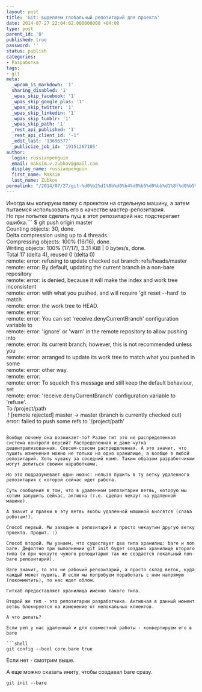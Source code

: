 ```yaml
---
layout: post
title: 'Git: выделяем глобальный репозитарий для проекта'
date: 2014-07-27 22:04:02.000000000 +04:00
type: post
parent_id: '0'
published: true
password: ''
status: publish
categories:
- Разработка
tags:
- git
meta:
  _wpcom_is_markdown: '1'
  sharing_disabled: '1'
  _wpas_skip_facebook: '1'
  _wpas_skip_google_plus: '1'
  _wpas_skip_twitter: '1'
  _wpas_skip_linkedin: '1'
  _wpas_skip_tumblr: '1'
  _wpas_skip_path: '1'
  _rest_api_published: '1'
  _rest_api_client_id: "-1"
  _edit_last: '13696577'
  _publicize_job_id: '19151267105'
author:
  login: russianpenguin
  email: maksim.v.zubkov@gmail.com
  display_name: russianpenguin
  first_name: Maksim
  last_name: Zubkov
permalink: "/2014/07/27/git-%d0%b2%d1%8b%d0%b4%d0%b5%d0%bb%d1%8f%d0%b5%d0%bc-%d0%b3%d0%bb%d0%be%d0%b1%d0%b0%d0%bb%d1%8c%d0%bd%d1%8b%d0%b9-%d1%80%d0%b5%d0%bf%d0%be%d0%b7%d0%b8%d1%82%d0%b0%d1%80%d0%b8%d0%b9-%d0%b4%d0%bb%d1%8f/"
---
```

Иногда мы копируем папку с проектом на отдельную машину, а затем пытаемся использовать его в качестве мастер-репозитария.  
 Но при попытке сделать пуш в этот репозитарий нас подстерегает ошибка.```
$ git push origin master  
Counting objects: 30, done.  
Delta compression using up to 4 threads.  
Compressing objects: 100% (16/16), done.  
Writing objects: 100% (17/17), 3.31 KiB | 0 bytes/s, done.  
Total 17 (delta 4), reused 0 (delta 0)  
remote: error: refusing to update checked out branch: refs/heads/master  
remote: error: By default, updating the current branch in a non-bare repository  
remote: error: is denied, because it will make the index and work tree inconsistent  
remote: error: with what you pushed, and will require 'git reset --hard' to match  
remote: error: the work tree to HEAD.  
remote: error:  
remote: error: You can set 'receive.denyCurrentBranch' configuration variable to  
remote: error: 'ignore' or 'warn' in the remote repository to allow pushing into  
remote: error: its current branch; however, this is not recommended unless you  
remote: error: arranged to update its work tree to match what you pushed in some  
remote: error: other way.  
remote: error:  
remote: error: To squelch this message and still keep the default behaviour, set  
remote: error: 'receive.denyCurrentBranch' configuration variable to 'refuse'.  
To /project/path  
&nbsp;! [remote rejected] master -\> master (branch is currently checked out)  
error: failed to push some refs to '/project/path'
```

Вообще почему она возникает-то? Разве гит это не распределенная система контроля версий? Распределенная и даже чутка децентрализованная. Совсем-совсем распределенная. А это значит, что пушить изменения можно не только на одно хранилище, а вообще в любой репозитарий. Хоть чуваку за соседний комп. Таким образом разработчикии могут делиться своими наработками.

Но это подразумевает один нюанс: нельзя пушить в ту ветку удаленного репозитария с которой сейчас идет работа.

Суть сообщения в том, что в удаленном репозитарии ветвь, которую мы хотим запушить сейчас, активна (т.е. сделан чекаут на удаленной машине).

А значит и правки в эту ветвь якобы удаленной машиной вносятся (слава роботам!).

Способ первый. Мы заходим в репозитарий и просто чекаутим другую ветку проекта. Профит. :)

Способ второй. Мы узнаем, что существует два типа хранилищ: bare и non bare. Дефолтно при выполнении git init будет создано хранилище второго типа (и при чекауте чужого репощитария так же создается локальный non-bare репозитарий).

Bare значит, то это не рабочий репозитарий, а просто склад веток, куда каждый может пушить. И если мы попробуем поработать с ним напрямую (покоммитить), то нас ждет облом.

Гитхаб предоставляет хранилища именно такого типа.

Второй же тип - это репозитарии разработчика. Активная в данный момент ветвь блокируется на изменение от нелокальных клиентов.

А что делать?

Если реп у нас удаленный и для совместной работы - конвертируем его в bare

```shell
git config --bool core.bare true
```

Если нет - смотрим выше.

А еще можно сказать иниту, чтобы создавал bare сразу.

```
git init --bare
```

